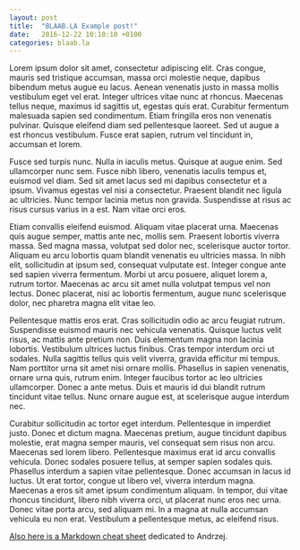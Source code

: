```yaml
---
layout: post
title:  "BLAAB.LA Example post!"
date:   2016-12-22 10:10:10 +0100
categories: blaab.la
---
```

Lorem ipsum dolor sit amet, consectetur adipiscing elit. Cras congue, mauris sed tristique accumsan, massa orci molestie neque, dapibus bibendum metus augue eu lacus. Aenean venenatis justo in massa mollis vestibulum eget vel erat. Integer ultrices vitae nunc at rhoncus. Maecenas tellus neque, maximus id sagittis ut, egestas quis erat. Curabitur fermentum malesuada sapien sed condimentum. Etiam fringilla eros non venenatis pulvinar. Quisque eleifend diam sed pellentesque laoreet. Sed ut augue a est rhoncus vestibulum. Fusce erat sapien, rutrum vel tincidunt in, accumsan et lorem.

Fusce sed turpis nunc. Nulla in iaculis metus. Quisque at augue enim. Sed ullamcorper nunc sem. Fusce nibh libero, venenatis iaculis tempus et, euismod vel diam. Sed sit amet lacus sed mi dapibus consectetur et a ipsum. Vivamus egestas vel nisi a consectetur. Praesent blandit nec ligula ac ultricies. Nunc tempor lacinia metus non gravida. Suspendisse at risus ac risus cursus varius in a est. Nam vitae orci eros.

Etiam convallis eleifend euismod. Aliquam vitae placerat urna. Maecenas quis augue semper, mattis ante nec, mollis sem. Praesent lobortis viverra massa. Sed magna massa, volutpat sed dolor nec, scelerisque auctor tortor. Aliquam eu arcu lobortis quam blandit venenatis eu ultricies massa. In nibh elit, sollicitudin at ipsum sed, consequat vulputate est. Integer congue ante sed sapien viverra fermentum. Morbi ut arcu posuere, aliquet lorem a, rutrum tortor. Maecenas ac arcu sit amet nulla volutpat tempus vel non lectus. Donec placerat, nisi ac lobortis fermentum, augue nunc scelerisque dolor, nec pharetra magna elit vitae leo.

Pellentesque mattis eros erat. Cras sollicitudin odio ac arcu feugiat rutrum. Suspendisse euismod mauris nec vehicula venenatis. Quisque luctus velit risus, ac mattis ante pretium non. Duis elementum magna non lacinia lobortis. Vestibulum ultrices luctus finibus. Cras tempor interdum orci ut sodales. Nulla sagittis tellus quis velit viverra, gravida efficitur mi tempus. Nam porttitor urna sit amet nisi ornare mollis. Phasellus in sapien venenatis, ornare urna quis, rutrum enim. Integer faucibus tortor ac leo ultricies ullamcorper. Donec a ante metus. Duis et mauris id dui blandit rutrum tincidunt vitae tellus. Nunc ornare augue est, at scelerisque augue interdum nec.

Curabitur sollicitudin ac tortor eget interdum. Pellentesque in imperdiet justo. Donec et dictum magna. Maecenas pretium, augue tincidunt dapibus molestie, erat magna semper mauris, vel consequat sem risus non arcu. Maecenas sed lorem libero. Pellentesque maximus erat id arcu convallis vehicula. Donec sodales posuere tellus, at semper sapien sodales quis. Phasellus interdum a sapien vitae pellentesque. Donec accumsan in lacus id luctus. Ut erat tortor, congue ut libero vel, viverra interdum magna. Maecenas a eros sit amet ipsum condimentum aliquam. In tempor, dui vitae rhoncus tincidunt, libero nibh viverra orci, ut placerat nunc eros nec urna. Donec vitae porta arcu, sed aliquam mi. In a magna at nulla accumsan vehicula eu non erat. Vestibulum a pellentesque metus, ac eleifend risus.

[Also here is a Markdown cheat sheet](https://github.com/adam-p/markdown-here/wiki/Markdown-Cheatsheet) dedicated to Andrzej.
